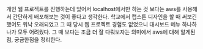 개인 웹 프로젝트를 진행하는데 있어서 localhost에서만 하는 것 보다는 aws를 사용해서 간단하게 배포해보는 것이 좋다고 생각한다.
학교에서 캡스톤 디자인을 할 때 써보긴 했어도 워낙 오래되었고 그 때 당시 웹 프로젝트 경험도 없었으니 대시보드 메뉴 하나하나가 모두 어려웠다.
그 때 보다는 조금 더 잘 다뤄보자는 의미에서 aws에 대해 알게된점, 궁금한점을 정리한다.
